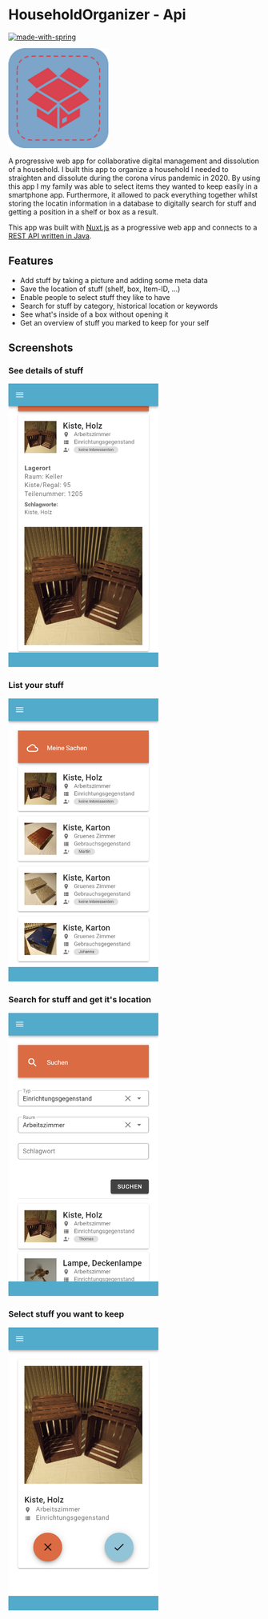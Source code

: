 # HouseholdOrganizer - Api
[![made-with-spring](https://img.shields.io/badge/Made%20with-Nuxt.js-7CA5C9)](https://nuxt.com/)

<a href="./static/icon.png">
    <img alt="OpenGeoResearch Logo" height="200" src="./static/icon.png"/>
</a>

A progressive web app for collaborative digital management and dissolution of a household. I built this app to organize a household I needed to straighten and dissolute during the corona virus pandemic in 2020. By using this app I my family was able to select items they wanted to keep easily in a smartphone app. Furthermore, it allowed to pack everything together whilst storing the locatin information in a database to digitally search for stuff and getting a position in a shelf or box as a result.

This app was built with [Nuxt.js](https://v2.nuxt.com/) as a progressive web app and connects to a [REST API written in Java](https://github.com/thlemm/HouseholdOrganizer-API).

## Features

* Add stuff by taking a picture and adding some meta data
* Save the location of stuff (shelf, box, Item-ID, ...)
* Enable people to select stuff they like to have
* Search for stuff by category, historical location or keywords
* See what's inside of a box without opening it
* Get an overview of stuff you marked to keep for your self

## Screenshots
### See details of stuff
<img src="./assets/catalog.thlemm.de_details.png" alt="" width="300px">

### List your stuff
<img src="./assets/catalog.thlemm.de_list.png" alt="" width="300px">

### Search for stuff and get it's location
<img src="./assets/catalog.thlemm.de_search.png" alt="" width="300px">

### Select stuff you want to keep
<img src="./assets/catalog.thlemm.de_select.png" alt="" width="300px">
